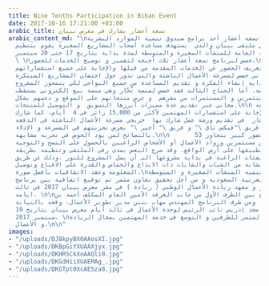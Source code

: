 ```yaml
---
title: Nine Tenths Participation in Biban Event
date: 2017-10-16 17:21:00 +03:00
arabic_title: تسعة أعشار يشارك في معرض بيبان
arabic_content_md: "\nشارك برنامج تسعة أعشار أحد برامج صندوق تنمية الموارد البشرية
  المشاركة في ملتقى بيبان والذي  يستهدف مساعدة أصحاب المشاريع الصغيرة يقوم بتنظيم
  المعرض الهيئة العامة للمنشآت الصغيرة والمتوسطة لمدة بداية بتاريخ 17 حتى 20 سبتمبر
  \ \nخصص لبرنامج تسعة أعشار ثلاث أجنحه لتفسير و توضيح الخدمات للحضور،\nخصص الجناح
  الرئيسي لتعريف الحضور عن الخدمات المقدمة من قبلها والإجابة على جميع استفساراتهم
  أما الجناح الثاني خصص لمسرعة الأعمال الناشئة والتي تدور حول احتضان المشاريع المبتكرة
  والمميزة من بداية إنشاء الفكرة و تقديم المساعدة من جميع النواحي لكي يتمحور المشروع
  بطريقة سليمة، أما الجناح الثالث فقد خصص لمنصة تُجّار وهي منصة بيع إلكتروني يستقطب
  و يستهدف المستثمرين و المستثمرات من مقرهم  و عرض منتجاتهم على الموقع و دعمهم بشكل
  مجاني عبر تقديم عدة مميزات أبرزها التسويق  و التوصيل للمنتجات.\n\n استطاع فريق تسعة
  أعشار بالإجابة على استفسارات المهتمين لأكثر من 15,000 زائر في 4  أيام، كما شارك
  برنامج تسعة أعشار  في تقديم ورشة عمل شارك بها  خريجي مسرعة الأعمال الناشئة في الدفعة
  الثانية و تقدم فريق \"فيكس تاق \" و فريق \" أجير \" بعرض تجربتهم في المسرعة و الإدلاء
  بالنصائح لمن يود الخوض في تجربة مشابهة.\n\n       لاقى المعرض حضور كبير يتجاوز 53
  ألف زائر سواء من مستثمرين ورواد الأعمال أو الأشخاص الراغبين بالحصول على النصح والتوجية
  لنجاح أفكارهم وتطبيقها على أرض الواقع. وقد صرح البعض بمدى رقي الملتقى وتنظيمه بطريقة
  تخدم أبسط الفئات الراغبة في بداية مشروعها الى أن يصل المشروع للنور ،وذلك عن طريق
  الكفاءات الشابة من الشباب والشابات ذات الابداع والحماس والقدرة على الاقناع وتوصيل
  المعلومة وعقد الاتفاقيات بأفضل صورة.\nو سعياً لدعم وتنمية المنشآت الصغيرة و المتوسطة
  في المملكة العربية السعودية و من أجل تحقيق تعاون مثمر تم توقيع اتفاقية بين برنامج
  تسعة أعشار و معهد ريادة الأعمال الوطني ( ريادة ) في مقر معرض بيبان 2017 في ثالث
  ايامه. \n\nتم التوقيع بين الطرف الأول من جانب الغرفة الأمين العام المكلف أحمد بن
  علي السويلم، ومن طرف البرنامج المهندس مهاب بنتن مدير تطوير الأعمال، وقعه بالنيابة
  عن المهندس أمجد إدريس نائب الرئيس لوحدة الأعمال في ثالث أيام معرض بيبان بتاريخ 19
  سبتمبر 2017. \nآملين النجاح المثمر للطرفين و التوسع في خدمة المهتمين بمجال الريادة
  و الأعمال.\n\n"
images:
- "/uploads/DJ8kpyBX0AAosXI.jpg"
- "/uploads/DKBpGiYXUAAXjyx.jpg"
- "/uploads/DKHR5CkXoAAQli0.jpg"
- "/uploads/DKGdHiiXUAEMAg_.jpg"
- "/uploads/DKGTpt0XcAE5za8.jpg"
---
```


